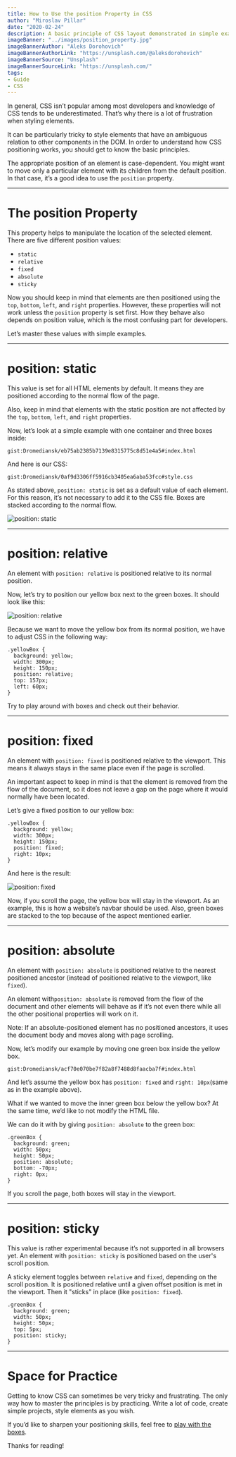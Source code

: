 ```yaml
---
title: How to Use the position Property in CSS
author: "Miroslav Pillar"
date: "2020-02-24"
description: A basic principle of CSS layout demonstrated in simple examples with boxes.
imageBanner: "../images/position_property.jpg"
imageBannerAuthor: "Aleks Dorohovich"
imageBannerAuthorLink: "https://unsplash.com/@aleksdorohovich"
imageBannerSource: "Unsplash"
imageBannerSourceLink: "https://unsplash.com/"
tags:
- Guide
- CSS
---
```


In general, CSS isn’t popular among most developers and knowledge of CSS tends to be underestimated. That’s why there is a lot of frustration when styling elements.

It can be particularly tricky to style elements that have an ambiguous relation to other components in the DOM. In order to understand how CSS positioning works, you should get to know the basic principles.

The appropriate position of an element is case-dependent. You might want to move only a particular element with its children from the default position. In that case, it’s a good idea to use the `position` property.

---

# The position Property

This property helps to manipulate the location of the selected element. There are five different position values:

- `static`
- `relative`
- `fixed`
- `absolute`
- `sticky`

Now you should keep in mind that elements are then positioned using the `top`, `bottom`, `left`, and `right` properties. However, these properties will not work unless the `position` property is set first. How they behave also depends on position value, which is the most confusing part for developers.

Let’s master these values with simple examples.

---

# position: static

This value is set for all HTML elements by default. It means they are positioned according to the normal flow of the page.

Also, keep in mind that elements with the static position are not affected by the `top`, `bottom`, `left`, and `right` properties.

Now, let’s look at a simple example with one container and three boxes inside:

`gist:Dromediansk/eb75ab2385b7139e8315775c8d51e4a5#index.html`

And here is our CSS:

`gist:Dromediansk/0af9d3306ff5916cb3405ea6aba53fcc#style.css`

As stated above, `position: static` is set as a default value of each element. For this reason, it’s not necessary to add it to the CSS file. Boxes are stacked according to the normal flow.

![position: static](https://cdn-images-1.medium.com/max/2420/1*kT0mO_mRHq24rK4RZHdXQg.png)

---

# position: relative

An element with `position: relative` is positioned relative to its normal position.

Now, let’s try to position our yellow box next to the green boxes. It should look like this:

![position: relative](https://cdn-images-1.medium.com/max/2360/1*0uKH3H8vCNjG1aleZSf0yw.png)

Because we want to move the yellow box from its normal position, we have to adjust CSS in the following way:

```
.yellowBox {
  background: yellow;
  width: 300px;
  height: 150px;
  position: relative;
  top: 157px;
  left: 60px;
}
```

Try to play around with boxes and check out their behavior.

---

# position: fixed

An element with `position: fixed` is positioned relative to the viewport. This means it always stays in the same place even if the page is scrolled.

An important aspect to keep in mind is that the element is removed from the flow of the document, so it does not leave a gap on the page where it would normally have been located.

Let’s give a fixed position to our yellow box:

```
.yellowBox {
  background: yellow;
  width: 300px;
  height: 150px;
  position: fixed;
  right: 10px;
}
```

And here is the result:

![position: fixed](https://cdn-images-1.medium.com/max/2406/1*dz7w7UwUw0Hz9JN5O31g0g.png)

Now, if you scroll the page, the yellow box will stay in the viewport. As an example, this is how a website’s navbar should be used. Also, green boxes are stacked to the top because of the aspect mentioned earlier.

---

# position: absolute

An element with `position: absolute` is positioned relative to the nearest positioned ancestor (instead of positioned relative to the viewport, like `fixed`).

An element with`position: absolute` is removed from the flow of the document and other elements will behave as if it’s not even there while all the other positional properties will work on it.

Note: If an absolute-positioned element has no positioned ancestors, it uses the document body and moves along with page scrolling.

Now, let’s modify our example by moving one green box inside the yellow box.

`gist:Dromediansk/acf70e070be7f82a8f7488d8faacba7f#index.html`

And let’s assume the yellow box has `position: fixed` and `right: 10px`(same as in the example above).

What if we wanted to move the inner green box below the yellow box? At the same time, we’d like to not modify the HTML file.

We can do it with by giving `position: absolute` to the green box:

```
.greenBox {
  background: green;
  width: 50px;
  height: 50px;
  position: absolute;
  bottom: -70px;
  right: 0px;
}
```

If you scroll the page, both boxes will stay in the viewport.

---

# position: sticky

This value is rather experimental because it’s not supported in all browsers yet. An element with `position: sticky` is positioned based on the user's scroll position.

A sticky element toggles between `relative` and `fixed`, depending on the scroll position. It is positioned relative until a given offset position is met in the viewport. Then it "sticks" in place (like `position: fixed`).

```
.greenBox {
  background: green;
  width: 50px;
  height: 50px;
  top: 5px;
  position: sticky;
}
```

---

# Space for Practice

Getting to know CSS can sometimes be very tricky and frustrating. The only way how to master the principles is by practicing. Write a lot of code, create simple projects, style elements as you wish.

If you’d like to sharpen your positioning skills, feel free to [play with the boxes](https://codepen.io/Dromedian_sk/pen/OJVbYVY).

Thanks for reading!
